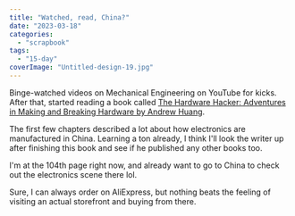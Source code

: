 ```yaml
---
title: "Watched, read, China?"
date: "2023-03-18"
categories: 
  - "scrapbook"
tags: 
  - "15-day"
coverImage: "Untitled-design-19.jpg"
---
```

<!--more-->

Binge-watched videos on Mechanical Engineering on YouTube for kicks. After that, started reading a book called [The Hardware Hacker: Adventures in Making and Breaking Hardware by Andrew Huang](https://www.goodreads.com/book/show/30804383-the-hardware-hacker?from_search=true&from_srp=true&qid=Ajl3n5Kkyv&rank=1).

The first few chapters described a lot about how electronics are manufactured in China. Learning a ton already, I think I'll look the writer up after finishing this book and see if he published any other books too.

I'm at the 104th page right now, and already want to go to China to check out the electronics scene there lol.

Sure, I can always order on AliExpress, but nothing beats the feeling of visiting an actual storefront and buying from there.
